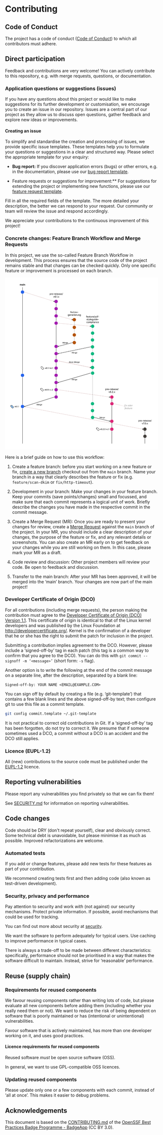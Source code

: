# Contributing

## Code of Conduct

The project has a code of conduct ([Code of Conduct](./CODE_OF_CONDUCT-en.md))
to which all contributors must adhere.

## Direct participation

Feedback and contributions are very welcome! You can actively contribute to this repository, e.g. with merge requests, questions, or documentation.

### Application questions or suggestions (issues)

If you have any questions about this project or would like to make suggestions for its further development or customisation, we encourage you to create an issue in our repository. Issues are a central part of our project as they allow us to discuss open questions, gather feedback and explore new ideas or improvements.

#### Creating an issue

To simplify and standardise the creation and processing of issues, we provide specific issue templates. These templates help you to formulate your questions or suggestions in a clear and structured way. Please select the appropriate template for your enquiry:

- **Bug report:** If you discover application errors (bugs) or other errors, e.g. in the documentation, please use our [bug report template](https://gitlab.opencode.de/bmi/ozg-rahmenarchitektur/ozgsec/ozgsec-helm-chart/-/issues/new?issuable_template=bug-en).

- Feature requests or suggestions for improvement:** For suggestions for extending the project or implementing new functions, please use our [feature request template](https://gitlab.opencode.de/bmi/ozg-rahmenarchitektur/ozgsec/ozgsec-helm-chart/-/issues/new?issuable_template=feature-en).

Fill in all the required fields of the template. The more detailed your description, the better we can respond to your request. Our community or team will review the issue and respond accordingly.

We appreciate your contributions to the continuous improvement of this project!

### Concrete changes: Feature Branch Workflow and Merge Requests

In this project, we use the so-called Feature Branch Workflow in development. This process ensures that the source code of the project remains stable and that changes can be checked quickly. Only one specific feature or improvement is processed on each branch.

![Overview of the branching principle](./docs/assets/Branching.png)

Here is a brief guide on how to use this workflow:

1. Create a feature branch: before you start working on a new feature or fix, [create a new branch](https://gitlab.opencode.de/bmi/ozg-rahmenarchitektur/ozgsec/ozgsec-helm-chart/-/branches/new) checkout out from the `main` branch. Name your branch in a way that clearly describes the feature or fix (e.g. `feature/scan-dkim` or `fix/http-timeout`).

2. Development in your branch: Make your changes in your feature branch. Keep your commits (save points/changes) small and focussed, and make sure that each commit represents a logical unit of work. Briefly describe the changes you have made in the respective commit in the commit message. 

3. Create a Merge Request (MR): Once you are ready to present your changes for review, create a [Merge Request](https://gitlab.opencode.de/bmi/ozg-rahmenarchitektur/ozgsec/ozgsec-helm-chart/-/merge_requests/new) against the `main` branch of the project. In your MR, you should include a clear description of your changes, the purpose of the feature or fix, and any relevant details or screenshots. You can also create an MR early on to get feedback on your changes while you are still working on them. In this case, please mark your MR as a draft.

4. Code review and discussion: Other project members will review your code. Be open to feedback and discussion.

5. Transfer to the main branch: After your MR has been approved, it will be merged into the ‘main’ branch. Your changes are now part of the main project!

### Developer Certificate of Origin (DCO)

For all contributions (including merge requests), the person making the contribution must agree to the [Developer Certificate of Origin (DCO) Version 1.1](./docs/dco.txt). This certificate of origin is identical to that of the Linux kernel developers and was published by the Linux Foundation at <http://developercertificate.org/>. Kernel is the confirmation of a developer that he or she has the right to submit the patch for inclusion in the project.

Submitting a contribution implies agreement to the DCO. However, please include a ‘signed-off-by’ tag in each patch (this tag is a common way to confirm that you agree to the DCO). You can do this with `git commit --signoff -m ‘<message>’` (short form: `-s` flag).

Another option is to write the following at the end of the commit message on a separate line, after the description, separated by a blank line:

````text
Signed-off-by: YOUR NAME <EMAIL@EXAMPLE.COM>
````

You can sign off by default by creating a file (e.g. ‘git-template’) that contains a few blank lines and the above signed-off-by text;
then configure git to use this file as a commit template.

````sh
git config commit.template ~/.git-template
````

It is not practical to correct old contributions in Git. If a ‘signed-off-by’ tag has been forgotten, do not try to correct it. 
We presume that if someone sometimes used a DCO,
a commit without a DCO is an accident and the DCO still applies.

### Licence (EUPL-1.2)

All (new) contributions to the source code must
be published under the [EUPL-1.2](./LICENSE.md) licence.

## Reporting vulnerabilities

Please report any vulnerabilities you find privately so that we can fix them!

See [SECURITY.md](./SECURITY-en.md) for information on reporting vulnerabilities.

## Code changes

Code should be DRY (don't repeat yourself), clear and obviously correct. Some technical debt is unavoidable, but please minimise it as much as possible.
Improved refactorizations are welcome.

### Automated tests

If you add or change features, please add new tests for these features as part of your contribution.

We recommend creating tests first and then adding code (also known as test-driven development).

### Security, privacy and performance

Pay attention to security and work *with* (not against) our security mechanisms. Protect private information. If possible, avoid mechanisms that could be used for tracking.

You can find out more about security at [security](./SECURITY-en.md).

We want the software to perform adequately for typical users. Use caching to improve performance in typical cases.

There is always a trade-off to be made between different characteristics: specifically, performance should not be prioritised in a way that makes the software difficult to maintain. Instead, strive for ‘reasonable’ performance.

## Reuse (supply chain)

### Requirements for reused components

We favour reusing components rather than writing lots of code, but please evaluate all new components before adding them (including whether you really need them or not). We want to reduce the risk of being dependent on software that is poorly maintained or has (intentional or unintentional) vulnerabilities.

Favour software that is actively maintained, has more than one developer working on it, and uses good practices.

#### Licence requirements for reused components

Reused software *must* be open source software (OSS).

In general, we want to use GPL-compatible OSS licences.

### Updating reused components

Please update only one or a few components with each commit, instead of ‘all at once’. This makes it easier to debug problems.

## Acknowledgements

This document is based on the [CONTRIBUTING.md](https://github.com/coreinfrastructure/best-practices-badge/blob/main/CONTRIBUTING.md) of the [OpenSSF Best Practices Badge Programme - BadgeApp](https://www.bestpractices.dev/en) (CC BY 3.0).
